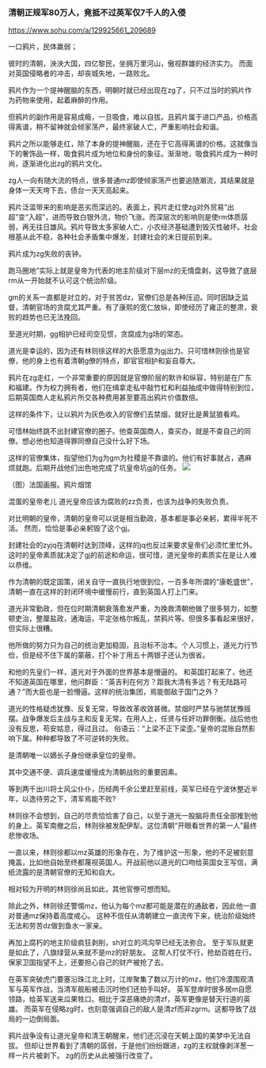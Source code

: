 ### 清朝正规军80万人，竟抵不过英军仅7千人的入侵
https://www.sohu.com/a/129925661_209689

一口鸦片，民体羸弱；

彼时的清朝，泱泱大国，四亿黎民，坐拥万里河山，傲视群雄的经济实力。
而面对英国侵略者的冲击，却丧城失地，一路败北。

鸦片作为一个提神醒脑的东西，明朝时就已经出现在zg了，只不过当时的鸦片作为药物来使用，起着麻醉的作用。

但鸦片的副作用是容易成瘾，一旦吸食，难以自拔。且鸦片属于进口产品，价格高得离谱，稍不留神就会倾家荡产，最终家破人亡，严重影响社会和谐。

鸦片之所以能够走红，除了本身的提神醒脑，还在于它高得离谱的价格。这就像当下的奢饰品一样，吸食鸦片成为地位和身份的象征。渐渐地，吸食鸦片成为一种时尚，逐渐进化出zg的鸦片文化。

zg人一向有随大流的特点，很多普通mz即使倾家荡产也要追随潮流，其结果就是身体一天天垮下去，债台一天天高起来。

鸦片泛滥带来的影响是恶劣而深远的。表面上，鸦片走红使zg对外贸易“出超”变“入超”，进而导致白银外流，物价飞涨。而深层次的影响则是使rm体质孱弱，再无往日雄风。鸦片导致太多家破人亡，小农经济基础遭到毁灭性破坏。社会根基从此不稳，各种社会矛盾集中爆发，封建社会的末日提前到来。

鸦片成为zg失败的丧钟。

跑马圈地”实际上就是皇帝为代表的地主阶级对下层mz的无情盘剥，这导致了底层rm从一开始就不认可这个统治阶级。

gm的关系一直都是对立的，对于贫苦dz，官僚们总是各种压迫。同时因缺乏监督，清朝官场的贪腐尤其严重。有了康熙的宽仁放纵，即使经历了雍正的整肃，衰败的趋势也已无法挽回。

至道光时期，gg相护已经司空见惯，贪腐成为g场的常态。

道光是幸运的，因为还有林则徐这样的大臣愿意为gj出力。只可惜林则徐也是官僚，他的身上也有着清朝g僚的特点，即官官相护和妄自尊大。

鸦片在zg走红，一个非常重要的原因就是官僚阶层的默许和纵容，特别是在广东和福建。作为权力拥有者，他们在缉拿走私中敲竹杠和利益抽成中做得特别到位，后期英国商人走私鸦片所交各种费用甚至要高出鸦片价值数倍。

这样的条件下，让以鸦片为灰色收入的官僚们去禁烟，就好比是黄鼠狼看鸡。

可惜林始终跳不出封建官僚的圈子。他查英国商人，查买办，就是不查自己的同僚。想必他也知道得罪同僚自己没什么好下场。

这样的官僚集体，指望他们为g为gm为社稷是不靠谱的。他们有好事就占，遇麻烦就跑。后期开战他们出色地完成了坑皇帝坑gj的任务。
![](http://img.mp.itc.cn/upload/20170323/d0e42de9c9ef4ff59ebe73203dbe512b_th.jpg)

（图）法国画报。鸦片烟馆

混蛋的皇帝老儿
道光皇帝应该为腐败的zz负责，也该为战争的失败负责。

对比明朝的皇帝，清朝的皇帝可以说是相当勤政，基本都是事必亲躬，累得半死不活。
然而，恰恰是事必亲躬毁了这个gj。

封建社会的zyjq在清朝时达到顶峰，这样的jq也反过来要求皇帝们必须忙里忙外。
这时的皇帝素质就决定了gj的前途和命运，很可惜，道光皇帝的素质实在是让人难以恭维。

作为清朝的既定国策，闭关自守一直执行地很到位，一百多年所谓的“康乾盛世”，清朝一直在这样的封闭环境中缓慢前行，直到英国人打上门来。

道光非常勤政，但在位时期清朝衰落愈发严重，为挽救清朝他做了很多努力，如整顿吏治，整厘盐政，通海运，平定张格尔叛乱，禁鸦片等。但很多事看起来很好，但实际上很糟。

他所做的努力只为自己的统治更加稳固，且治标不治本。个人习惯上，道光力行节俭，但是经不住下属的蒙蔽，打个补丁用五十两银子还认为很省。

和他的先皇们一样，道光对于外面的世界基本是懵逼的。
和英国打起来了，他还不知道英国在哪里，他问群臣：“英吉利在何方？距我大清有多远？有无陆路可通？”而大臣也是一脸懵逼。这样的统治集团，焉能御敌于国门之外？

道光的性格疑虑犹豫、反复无常，导致改革收效甚微。禁烟时严禁与驰禁犹豫摇摆。战争爆发后主战与主和反复无常。在用人上，任贤与任奸功罪倒衡。战后他也没有反思，苟安姑息，得过且过。
俗语云：“上梁不正下梁歪。”皇帝的混账自然影响下属。种种都导致了不可逆转的失败。

是清朝唯一以嫡长子身份继承皇位的皇帝。

其中交通不便、调兵速度缓慢成为清朝战败的重要因素。

等到两千出川将士风尘仆仆，历经两千余公里赶至前线，英军已经在宁波休整近半年，以逸待劳之下，清军焉能不败?

林则徐不会想到，自己的尽责恰恰害了自己，以至于道光一股脑将责任全部推到他的身上。英军南撤之后，林则徐被发配伊犁。这位清朝“开眼看世界的第一人”最终悲惨收场。

一直以来，林则徐都以mz英雄的形象存在，为了维护这一形象，他的不足被刻意掩盖，比如他自始至终都蔑视英国人。开战前他以道光的口吻给英国女王写信，满纸流露的是清朝官僚的无知和自大。

相对较为开明的林则徐尚且如此，其他官僚可想而知。

除此之外，林则徐还警惕mz，他认为每个mz都可能是潜在的通敌者，因此他一直对普通mz保持着高度戒心。
这种不信任从清朝建立一直流传下来，统治阶级始终无法和劳苦dz做到鱼水一家亲。

再加上腐朽的地主阶级疯狂剥削，sh对立的鸿沟早已经无法弥合。
至于军队就更是如此了，八旗绿营从来就不是mz的好朋友。
这帮人打仗不行，抢劫百姓在行。保家卫国指望不上，还要担心自己的财产被抢了去。

在英军突破虎门要塞沿珠江北上时，江岸聚集了数以万计的mz，他们冷漠围观清军与英军作战，当清军舰船被击沉时他们还拍手叫好。
英军登岸时很多居m自愿领路，给英军送来瓜果牲口。相比于深恶痛绝的清zf，英军更像是替天行道的英雄。
而英军在侵略zg时，也刻意强调自己的敌人是清zf而非zgrm。这都导致了战局的一边倒局面。

鸦片战争没有让道光皇帝和清王朝醒来，他们还沉浸在天朝上国的美梦中无法自拔。
但却让世界看到了清朝的孱弱，于是他们纷纷跟进，zg的主权就像剥洋葱一样一片片被剥下。
zg的历史从此被强行改变了。
